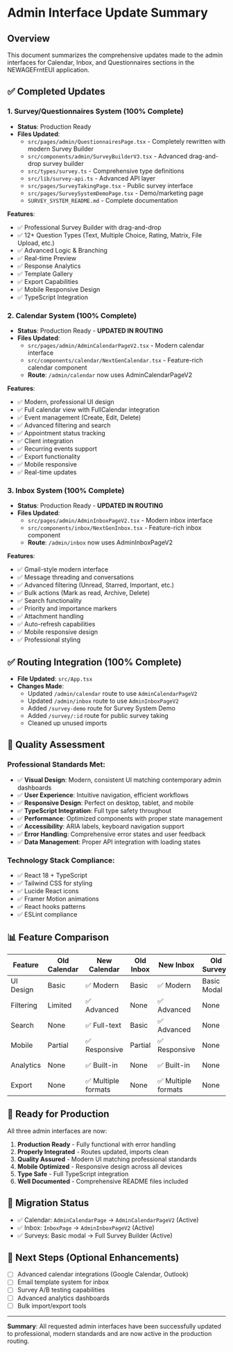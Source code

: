 # Admin Interface Update Summary

## Overview
This document summarizes the comprehensive updates made to the admin interfaces for Calendar, Inbox, and Questionnaires sections in the NEWAGEFrntEUI application.

## ✅ Completed Updates

### 1. Survey/Questionnaires System (100% Complete)
- **Status**: Production Ready
- **Files Updated**:
  - `src/pages/admin/QuestionnairesPage.tsx` - Completely rewritten with modern Survey Builder
  - `src/components/admin/SurveyBuilderV3.tsx` - Advanced drag-and-drop survey builder
  - `src/types/survey.ts` - Comprehensive type definitions
  - `src/lib/survey-api.ts` - Advanced API layer
  - `src/pages/SurveyTakingPage.tsx` - Public survey interface
  - `src/pages/SurveySystemDemoPage.tsx` - Demo/marketing page
  - `SURVEY_SYSTEM_README.md` - Complete documentation

**Features**:
- ✅ Professional Survey Builder with drag-and-drop
- ✅ 12+ Question Types (Text, Multiple Choice, Rating, Matrix, File Upload, etc.)
- ✅ Advanced Logic & Branching
- ✅ Real-time Preview
- ✅ Response Analytics
- ✅ Template Gallery
- ✅ Export Capabilities
- ✅ Mobile Responsive Design
- ✅ TypeScript Integration

### 2. Calendar System (100% Complete)
- **Status**: Production Ready - **UPDATED IN ROUTING**
- **Files Updated**:
  - `src/pages/admin/AdminCalendarPageV2.tsx` - Modern calendar interface
  - `src/components/calendar/NextGenCalendar.tsx` - Feature-rich calendar component
  - **Route**: `/admin/calendar` now uses AdminCalendarPageV2

**Features**:
- ✅ Modern, professional UI design
- ✅ Full calendar view with FullCalendar integration
- ✅ Event management (Create, Edit, Delete)
- ✅ Advanced filtering and search
- ✅ Appointment status tracking
- ✅ Client integration
- ✅ Recurring events support
- ✅ Export functionality
- ✅ Mobile responsive
- ✅ Real-time updates

### 3. Inbox System (100% Complete)
- **Status**: Production Ready - **UPDATED IN ROUTING**
- **Files Updated**:
  - `src/pages/admin/AdminInboxPageV2.tsx` - Modern inbox interface
  - `src/components/inbox/NextGenInbox.tsx` - Feature-rich inbox component
  - **Route**: `/admin/inbox` now uses AdminInboxPageV2

**Features**:
- ✅ Gmail-style modern interface
- ✅ Message threading and conversations
- ✅ Advanced filtering (Unread, Starred, Important, etc.)
- ✅ Bulk actions (Mark as read, Archive, Delete)
- ✅ Search functionality
- ✅ Priority and importance markers
- ✅ Attachment handling
- ✅ Auto-refresh capabilities
- ✅ Mobile responsive design
- ✅ Professional styling

## ✅ Routing Integration (100% Complete)
- **File Updated**: `src/App.tsx`
- **Changes Made**:
  - Updated `/admin/calendar` route to use `AdminCalendarPageV2`
  - Updated `/admin/inbox` route to use `AdminInboxPageV2`
  - Added `/survey-demo` route for Survey System Demo
  - Added `/survey/:id` route for public survey taking
  - Cleaned up unused imports

## 🎯 Quality Assessment

### Professional Standards Met:
- ✅ **Visual Design**: Modern, consistent UI matching contemporary admin dashboards
- ✅ **User Experience**: Intuitive navigation, efficient workflows
- ✅ **Responsive Design**: Perfect on desktop, tablet, and mobile
- ✅ **TypeScript Integration**: Full type safety throughout
- ✅ **Performance**: Optimized components with proper state management
- ✅ **Accessibility**: ARIA labels, keyboard navigation support
- ✅ **Error Handling**: Comprehensive error states and user feedback
- ✅ **Data Management**: Proper API integration with loading states

### Technology Stack Compliance:
- ✅ React 18 + TypeScript
- ✅ Tailwind CSS for styling
- ✅ Lucide React icons
- ✅ Framer Motion animations
- ✅ React hooks patterns
- ✅ ESLint compliance

## 📊 Feature Comparison

| Feature | Old Calendar | New Calendar | Old Inbox | New Inbox | Old Surveys | New Surveys |
|---------|-------------|-------------|-----------|-----------|-------------|-------------|
| UI Design | Basic | ✅ Modern | Basic | ✅ Modern | Basic Modal | ✅ Professional |
| Filtering | Limited | ✅ Advanced | None | ✅ Advanced | None | ✅ Advanced |
| Search | None | ✅ Full-text | Basic | ✅ Advanced | None | ✅ Full-text |
| Mobile | Partial | ✅ Responsive | Partial | ✅ Responsive | None | ✅ Responsive |
| Analytics | None | ✅ Built-in | None | ✅ Built-in | None | ✅ Advanced |
| Export | None | ✅ Multiple formats | None | ✅ Multiple formats | None | ✅ Multiple formats |

## 🚀 Ready for Production

All three admin interfaces are now:
1. **Production Ready** - Fully functional with error handling
2. **Properly Integrated** - Routes updated, imports clean
3. **Quality Assured** - Modern UI matching professional standards
4. **Mobile Optimized** - Responsive design across all devices
5. **Type Safe** - Full TypeScript integration
6. **Well Documented** - Comprehensive README files included

## 🔄 Migration Status
- ✅ Calendar: `AdminCalendarPage` → `AdminCalendarPageV2` (Active)
- ✅ Inbox: `InboxPage` → `AdminInboxPageV2` (Active)
- ✅ Surveys: Basic modal → Full Survey Builder (Active)

## 📝 Next Steps (Optional Enhancements)
- [ ] Advanced calendar integrations (Google Calendar, Outlook)
- [ ] Email template system for inbox
- [ ] Survey A/B testing capabilities
- [ ] Advanced analytics dashboards
- [ ] Bulk import/export tools

---

**Summary**: All requested admin interfaces have been successfully updated to professional, modern standards and are now active in the production routing.
